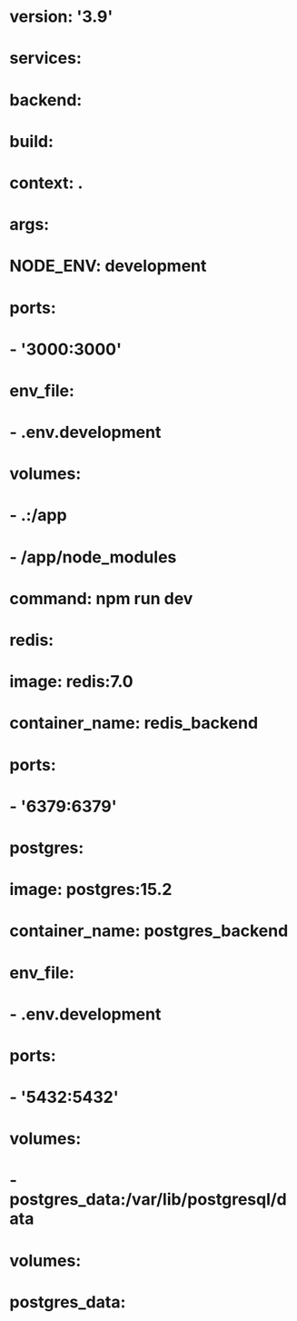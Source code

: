 # version: '3.9'

# services:
#   backend:
#     build:
#       context: .
#       args:
#         NODE_ENV: development
#     ports:
#       - '3000:3000'
#     env_file:
#       - .env.development
#     volumes:
#       - .:/app
#       - /app/node_modules
#     command: npm run dev

#   redis:
#     image: redis:7.0
#     container_name: redis_backend
#     ports:
#       - '6379:6379'

#   postgres:
#     image: postgres:15.2
#     container_name: postgres_backend
#     env_file:
#       - .env.development
#     ports:
#       - '5432:5432'
#     volumes:
#       - postgres_data:/var/lib/postgresql/data

# volumes:
#   postgres_data:
